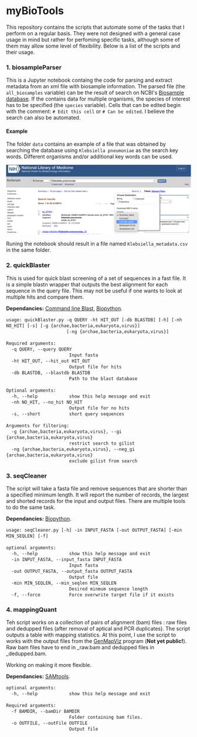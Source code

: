 # myBioTools
This repository contains the scripts that automate some of the tasks that I perform on a regular basis. They were not designed with a general case usage in mind but rather for perfoming specific tasks, although some of them may allow some level of flexibility. Below is a list of the scripts and their usage.

### 1. biosampleParser

This is a Jupyter notebook containg the code for parsing and extract metadata from an xml file with biosample information. The parsed file (the `all_biosamples` variable) can be the result of search on NCBI's [Biosample database](https://www.ncbi.nlm.nih.gov/biosample/). If the contains data for multiple organisms, the species of interest has to be specified (the `species` variable). Cells that can be edited begin with the comment: `# Edit this cell` or `# Can be edited`. I believe the search can also be automated.

#### Example

The folder `data` contains an example of a file that was obtained by searching the database using `Klebsiella pneumoniae` as the search key words. Different organisms and/or additional key words can be used.

![Search example](https://github.com/mauricebyuka/myBioTools/blob/main/data/klebsiella_biosamp.png)

Runing the notebook should result in a file named `Klebsiella_metadata.csv` in the same folder.

### 2. quickBlaster

This is used for quick blast screening of a set of sequences in a fast file. It is a simple blastn wrapper that outputs the best alignment for each sequence in the query file. This may not be useful if one wants to look at multiple hits and compare them.

**Dependancies:** [Command line Blast](https://www.ncbi.nlm.nih.gov/books/NBK279690/), [Biopython](https://biopython.org/wiki/Download).

```
usage: quickBlaster.py -q QUERY -ht HIT_OUT [-db BLASTDB] [-h] [-nh NO_HIT] [-s] [-g {archae,bacteria,eukaryota,virus}]
                       [-ng {archae,bacteria,eukaryota,virus}]

Required arguments:
  -q QUERY, --query QUERY
                        Input fasta
  -ht HIT_OUT, --hit_out HIT_OUT
                        Output file for hits
  -db BLASTDB, --blastdb BLASTDB
                        Path to the blast database

Optional arguments:
  -h, --help            show this help message and exit
  -nh NO_HIT, --no_hit NO_HIT
                        Output file for no hits
  -s, --short           short query sequences

Arguments for filtering:
  -g {archae,bacteria,eukaryota,virus}, --gi {archae,bacteria,eukaryota,virus}
                        restrict search to gilist
  -ng {archae,bacteria,eukaryota,virus}, --neg_gi {archae,bacteria,eukaryota,virus}
                        exclude gilist from search
```

### 3. seqCleaner

The script will take a fasta file and remove sequences that are shorter than a specified minimum length. It will report the number of records, the largest and shorted records for the input and output files. There are multiple tools to do the same task.

**Dependancies:**  [Biopython](https://biopython.org/wiki/Download).

```
usage: seqCleaner.py [-h] -in INPUT_FASTA [-out OUTPUT_FASTA] [-min MIN_SEQLEN] [-f]

optional arguments:
  -h, --help            show this help message and exit
  -in INPUT_FASTA, --input_fasta INPUT_FASTA
                        Input fasta
  -out OUTPUT_FASTA, --output_fasta OUTPUT_FASTA
                        Output file
  -min MIN_SEQLEN, --min_seqlen MIN_SEQLEN
                        Desired minmum sequence length
  -f, --force           Force overwrite target file if it exists

```

### 4. mappingQuant

Teh script works on a collection of pairs of alignment (bam) files : raw files and dedupped files (after removal of aptical and PCR duplicates). The script outputs a table with mapping statistics. At this point, I use the script to works with the output files from the [GenMapViz](https://github.com/mauricebyuka/GenMapViz) program (**Not yet public!**). Raw bam files have to end in _raw.bam and dedupped files in _dedupped.bam.

Working on making it more flexible.

**Dependancies:**  [SAMtools](http://www.htslib.org/).

```
optional arguments:
  -h, --help            show this help message and exit

Required arguments:
  -f BAMDIR, --bamDir BAMDIR
                        Folder containing bam files.
  -o OUTFILE, --outFile OUTFILE
                        Output file

```



